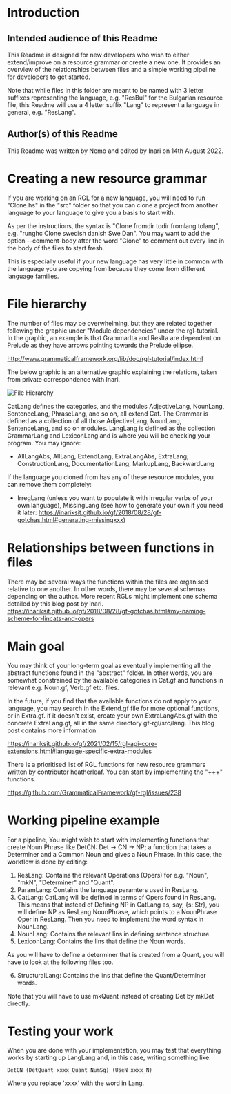 # Introduction

## Intended audience of this Readme

This Readme is designed for new developers who wish to either extend/improve on a resource grammar or create a new one. It provides an overview of the relationships between files and a simple working pipeline for developers to get started.

Note that while files in this folder are meant to be named with 3 letter suffixes representing the language, e.g. "ResBul" for the Bulgarian resource file, this Readme will use a 4 letter suffix "Lang" to represent a language in general, e.g. "ResLang".

## Author(s) of this Readme

This Readme was written by Nemo and edited by Inari on 14th August 2022.

# Creating a new resource grammar

If you are working on an RGL for a new language, you will need to run "Clone.hs" in the "src" folder so that you can clone a project from another language to your language to give you a basis to start with. 

As per the instructions, the syntax is "Clone fromdir todir fromlang tolang", e.g. "runghc Clone swedish danish Swe Dan". You may want to add the option --comment-body after the word "Clone" to comment out every line in the body of the files to start fresh. 

This is especially useful if your new language has very little in common with the language you are copying from because they come from different language families.

# File hierarchy

The number of files may be overwhelming, but they are related together following the graphic under "Module dependencies" under the rgl-tutorial. In the graphic, an example is that GrammarIta and ResIta are dependent on Prelude as they have arrows pointing towards the Prelude ellipse.

http://www.grammaticalframework.org/lib/doc/rgl-tutorial/index.html

The below graphic is an alternative graphic explaining the relations, taken from private correspondence with Inari.

![File Hierarchy](FileHierarchy.png)

CatLang defines the categories, and the modules AdjectiveLang, NounLang, SentenceLang, PhraseLang, and so on, all extend Cat. The Grammar is defined as a collection of all those AdjectiveLang, NounLang, SentenceLang, and so on modules. LangLang is defined as the collection GrammarLang and LexiconLang and is where you will be checking your program. You may ignore:

- AllLangAbs, AllLang, ExtendLang, ExtraLangAbs, ExtraLang, ConstructionLang, DocumentationLang, MarkupLang, BackwardLang

If the language you cloned from has any of these resource modules, you can remove them completely:

-  IrregLang (unless you want to populate it with irregular verbs of your own language), MissingLang (see how to generate your own if you need it later: https://inariksit.github.io/gf/2018/08/28/gf-gotchas.html#generating-missingxxx)

# Relationships between functions in files

There may be several ways the functions within the files are organised relative to one another. In other words, there may be several schemas depending on the author. More recent RGLs might implement one schema detailed by this blog post by Inari.
https://inariksit.github.io/gf/2018/08/28/gf-gotchas.html#my-naming-scheme-for-lincats-and-opers

# Main goal

You may think of your long-term goal as eventually implementing all the abstract functions found in the "abstract" folder. In other words, you are somewhat constrained by the available categories in Cat.gf and functions in relevant e.g. Noun.gf, Verb.gf etc. files. 

In the future, if you find that the available functions do not apply to your language, you may search in the Extend.gf file for more optional functions, or in Extra.gf. if it doesn't exist, create your own ExtraLangAbs.gf with the concrete ExtraLang.gf, all in the same directory gf-rgl/src/lang. This blog post contains more information.

https://inariksit.github.io/gf/2021/02/15/rgl-api-core-extensions.html#language-specific-extra-modules

There is a prioritised list of RGL functions for new resource grammars written by contributor heatherleaf. You can start by implementing the "+++" functions.

https://github.com/GrammaticalFramework/gf-rgl/issues/238

# Working pipeline example

For a pipeline, You might wish to start with implementing functions that create Noun Phrase like DetCN: Det -> CN -> NP; a function that takes a Determiner and a Common Noun and gives a Noun Phrase. In this case, the workflow is done by editing:

1. ResLang: Contains the relevant Operations (Opers) for e.g. "Noun", "mkN",  "Determiner" and "Quant".
2. ParamLang: Contains the language paramters used in ResLang.
3. CatLang: CatLang will be defined in terms of Opers found in ResLang. This means that instead of Defining NP in CatLang as, say, {s: Str}, you will define NP as ResLang.NounPhrase, which points to a NounPhrase Oper in ResLang. Then you need to implement the word syntax in NounLang.
4. NounLang: Contains the relevant lins in defining sentence structure.
5. LexiconLang: Contains the lins that define the Noun words.

As you will have to define a determiner that is created from a Quant, you will have to look at the following files too.

6. StructuralLang: Contains the lins that define the Quant/Determiner words.

Note that you will have to use mkQuant instead of creating Det by mkDet directly.

# Testing your work

When you are done with your implementation, you may test that everything works by starting up LangLang and, in this case, writing something like:

```DetCN (DetQuant xxxx_Quant NumSg) (UseN xxxx_N)```

Where you replace 'xxxx' with the word in Lang.
